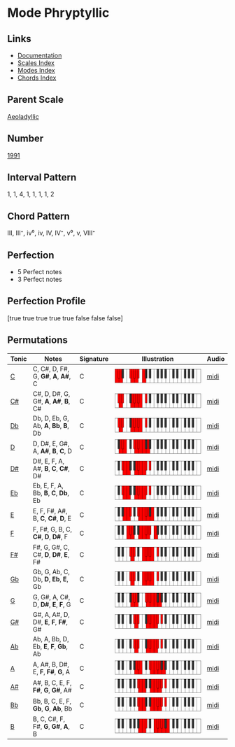 # Mode Phryptyllic

## Links

- [Documentation](index.md)
- [Scales Index](Scales.md)
- [Modes Index](Modes.md)
- [Chords Index](Chords.md)

## Parent Scale

[Aeoladyllic](ScaleAeoladyllic.md)

## Number

[1991](https://ianring.com/musictheory/scales/1991)

## Interval Pattern

1, 1, 4, 1, 1, 1, 1, 2

## Chord Pattern

III, III⁺, iv⁰, iv, IV, IV⁺, v⁰, v, VIII⁺

## Perfection

- 5 Perfect notes
- 3 Perfect notes

## Perfection Profile

[true true true true true false false false]

## Permutations

| Tonic | Notes | Signature | Illustration | Audio |
|-------|-------|-----------|--------------|-------|
| [C](ModeCNaturalPhryptyllic.md) | C, C#, D, F#, G, **G#**, **A**, **A#**, C | C | ![CNaturalPhryptyllic](ModeCNaturalPhryptyllic.png) | [midi](https://github.com/edipermadi/music/blob/main/docs/ModeCNaturalPhryptyllic.mid?raw=true) |
| [C#](ModeCSharpPhryptyllic.md) | C#, D, D#, G, G#, **A**, **A#**, **B**, C# | C | ![CSharpPhryptyllic](ModeCSharpPhryptyllic.png) | [midi](https://github.com/edipermadi/music/blob/main/docs/ModeCSharpPhryptyllic.mid?raw=true) |
| [Db](ModeDFlatPhryptyllic.md) | Db, D, Eb, G, Ab, **A**, **Bb**, **B**, Db | C | ![DFlatPhryptyllic](ModeDFlatPhryptyllic.png) | [midi](https://github.com/edipermadi/music/blob/main/docs/ModeDFlatPhryptyllic.mid?raw=true) |
| [D](ModeDNaturalPhryptyllic.md) | D, D#, E, G#, A, **A#**, **B**, **C**, D | C | ![DNaturalPhryptyllic](ModeDNaturalPhryptyllic.png) | [midi](https://github.com/edipermadi/music/blob/main/docs/ModeDNaturalPhryptyllic.mid?raw=true) |
| [D#](ModeDSharpPhryptyllic.md) | D#, E, F, A, A#, **B**, **C**, **C#**, D# | C | ![DSharpPhryptyllic](ModeDSharpPhryptyllic.png) | [midi](https://github.com/edipermadi/music/blob/main/docs/ModeDSharpPhryptyllic.mid?raw=true) |
| [Eb](ModeEFlatPhryptyllic.md) | Eb, E, F, A, Bb, **B**, **C**, **Db**, Eb | C | ![EFlatPhryptyllic](ModeEFlatPhryptyllic.png) | [midi](https://github.com/edipermadi/music/blob/main/docs/ModeEFlatPhryptyllic.mid?raw=true) |
| [E](ModeENaturalPhryptyllic.md) | E, F, F#, A#, B, **C**, **C#**, **D**, E | C | ![ENaturalPhryptyllic](ModeENaturalPhryptyllic.png) | [midi](https://github.com/edipermadi/music/blob/main/docs/ModeENaturalPhryptyllic.mid?raw=true) |
| [F](ModeFNaturalPhryptyllic.md) | F, F#, G, B, C, **C#**, **D**, **D#**, F | C | ![FNaturalPhryptyllic](ModeFNaturalPhryptyllic.png) | [midi](https://github.com/edipermadi/music/blob/main/docs/ModeFNaturalPhryptyllic.mid?raw=true) |
| [F#](ModeFSharpPhryptyllic.md) | F#, G, G#, C, C#, **D**, **D#**, **E**, F# | C | ![FSharpPhryptyllic](ModeFSharpPhryptyllic.png) | [midi](https://github.com/edipermadi/music/blob/main/docs/ModeFSharpPhryptyllic.mid?raw=true) |
| [Gb](ModeGFlatPhryptyllic.md) | Gb, G, Ab, C, Db, **D**, **Eb**, **E**, Gb | C | ![GFlatPhryptyllic](ModeGFlatPhryptyllic.png) | [midi](https://github.com/edipermadi/music/blob/main/docs/ModeGFlatPhryptyllic.mid?raw=true) |
| [G](ModeGNaturalPhryptyllic.md) | G, G#, A, C#, D, **D#**, **E**, **F**, G | C | ![GNaturalPhryptyllic](ModeGNaturalPhryptyllic.png) | [midi](https://github.com/edipermadi/music/blob/main/docs/ModeGNaturalPhryptyllic.mid?raw=true) |
| [G#](ModeGSharpPhryptyllic.md) | G#, A, A#, D, D#, **E**, **F**, **F#**, G# | C | ![GSharpPhryptyllic](ModeGSharpPhryptyllic.png) | [midi](https://github.com/edipermadi/music/blob/main/docs/ModeGSharpPhryptyllic.mid?raw=true) |
| [Ab](ModeAFlatPhryptyllic.md) | Ab, A, Bb, D, Eb, **E**, **F**, **Gb**, Ab | C | ![AFlatPhryptyllic](ModeAFlatPhryptyllic.png) | [midi](https://github.com/edipermadi/music/blob/main/docs/ModeAFlatPhryptyllic.mid?raw=true) |
| [A](ModeANaturalPhryptyllic.md) | A, A#, B, D#, E, **F**, **F#**, **G**, A | C | ![ANaturalPhryptyllic](ModeANaturalPhryptyllic.png) | [midi](https://github.com/edipermadi/music/blob/main/docs/ModeANaturalPhryptyllic.mid?raw=true) |
| [A#](ModeASharpPhryptyllic.md) | A#, B, C, E, F, **F#**, **G**, **G#**, A# | C | ![ASharpPhryptyllic](ModeASharpPhryptyllic.png) | [midi](https://github.com/edipermadi/music/blob/main/docs/ModeASharpPhryptyllic.mid?raw=true) |
| [Bb](ModeBFlatPhryptyllic.md) | Bb, B, C, E, F, **Gb**, **G**, **Ab**, Bb | C | ![BFlatPhryptyllic](ModeBFlatPhryptyllic.png) | [midi](https://github.com/edipermadi/music/blob/main/docs/ModeBFlatPhryptyllic.mid?raw=true) |
| [B](ModeBNaturalPhryptyllic.md) | B, C, C#, F, F#, **G**, **G#**, **A**, B | C | ![BNaturalPhryptyllic](ModeBNaturalPhryptyllic.png) | [midi](https://github.com/edipermadi/music/blob/main/docs/ModeBNaturalPhryptyllic.mid?raw=true) |
